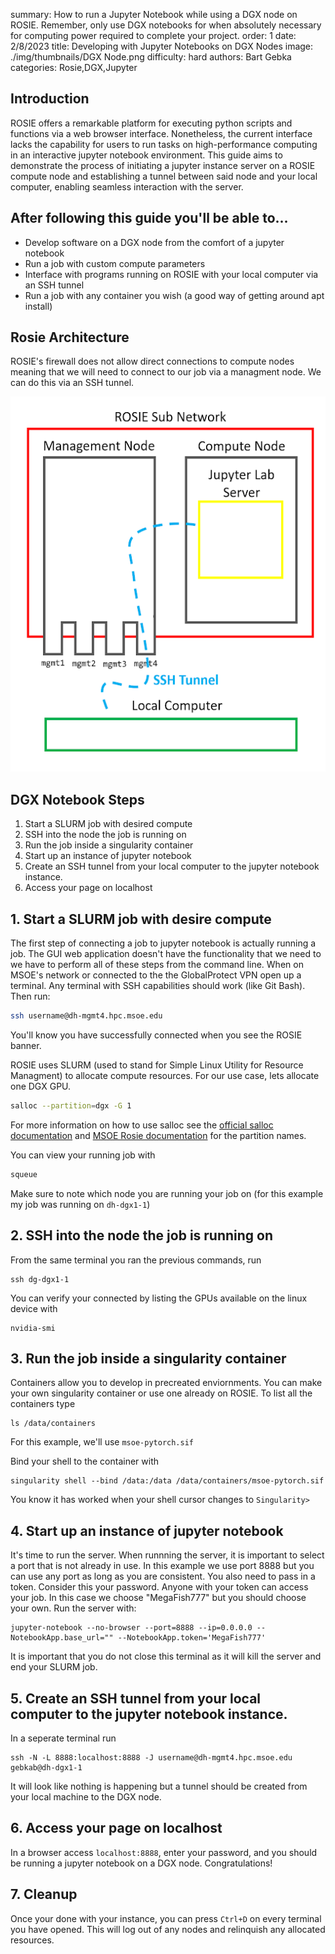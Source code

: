 summary: How to run a Jupyter Notebook while using a DGX node on ROSIE. Remember, only use DGX notebooks for when absolutely necessary for computing power required to complete your project.
order: 1
date: 2/8/2023
title: Developing with Jupyter Notebooks on DGX Nodes
image: ./img/thumbnails/DGX Node.png
difficulty: hard
authors: Bart Gebka
categories: Rosie,DGX,Jupyter

## Introduction
ROSIE offers a remarkable platform for executing python scripts and functions via a web browser interface. Nonetheless, the current interface lacks the capability for users to run tasks on high-performance computing in an interactive jupyter notebook environment. This guide aims to demonstrate the process of initiating a jupyter instance server on a ROSIE compute node and establishing a tunnel between said node and your local computer, enabling seamless interaction with the server.

## After following this guide you'll be able to...
- Develop software on a DGX node from the comfort of a jupyter notebook
- Run a job with custom compute parameters
- Interface with programs running on ROSIE with your local computer via an SSH tunnel
- Run a job with any container you wish (a good way of getting around apt install)


## Rosie Architecture
ROSIE's firewall does not allow direct connections to compute nodes meaning that we will need to connect to our job via a managment node. We can do this via an SSH tunnel.

<img src = './img/thumbnails/ROSIE Architecture.png' height = 600>


## DGX Notebook Steps
1. Start a SLURM job with desired compute
2. SSH into the node the job is running on 
3. Run the job inside a singularity container
4. Start up an instance of jupyter notebook
5. Create an SSH tunnel from your local computer to the jupyter notebook instance.
6. Access your page on localhost


## 1. Start a SLURM job with desire compute
The first step of connecting a job to jupyter notebook is actually running a job. The GUI web application doesn't have the functionality that we need to we have to perform all of these steps from the command line. When on MSOE's network or connected to the the GlobalProtect VPN open up a terminal. Any terminal with SSH capabilities should work (like Git Bash). Then run:
```sh
ssh username@dh-mgmt4.hpc.msoe.edu
```
You'll know you have successfully connected when you see the ROSIE banner. 

ROSIE uses SLURM (used to stand for Simple Linux Utility for Resource Managment) to allocate compute resources. For our use case, lets allocate one DGX GPU.
```sh
salloc --partition=dgx -G 1
```
For more information on how to use salloc see the [official salloc documentation](https://slurm.schedmd.com/salloc.html) and [MSOE Rosie documentation](https://msoe.dev/#/cli/SLURM) for the partition names.

You can view your running job with
```sh
squeue
```

Make sure to note which node you are running your job on (for this example my job was running on `dh-dgx1-1`)


## 2. SSH into the node the job is running on

From the same terminal you ran the previous commands, run
```
ssh dg-dgx1-1
```

You can verify your connected by listing the GPUs available on the linux device with

```
nvidia-smi
```


## 3. Run the job inside a singularity container

Containers allow you to develop in precreated enviornments. You can make your own singularity container or use one already on ROSIE. To list all the containers type

```
ls /data/containers
```

For this example, we'll use `msoe-pytorch.sif`

Bind your shell to the container with
```
singularity shell --bind /data:/data /data/containers/msoe-pytorch.sif
```

You know it has worked when your shell cursor changes to `Singularity>`


## 4. Start up an instance of jupyter notebook

It's time to run the server. When runnning the server, it is important to select a port that is not already in use. In this example we use port 8888 but you can use any port as long as you are consistent. You also need to pass in a token. Consider this your password. Anyone with your token can access your job. In this case we choose "MegaFish777" but you should choose your own. Run the server with:
```
jupyter-notebook --no-browser --port=8888 --ip=0.0.0.0 --NotebookApp.base_url="" --NotebookApp.token='MegaFish777'
```

It is important that you do not close this terminal as it will kill the server and end your SLURM job.


## 5. Create an SSH tunnel from your local computer to the jupyter notebook instance.

In a seperate terminal run
```
ssh -N -L 8888:localhost:8888 -J username@dh-mgmt4.hpc.msoe.edu gebkab@dh-dgx1-1
```
It will look like nothing is happening but a tunnel should be created from your local machine to the DGX node.


## 6. Access your page on localhost

In a browser access `localhost:8888`, enter your password, and you should be running a jupyter notebook on a DGX node. Congratulations!


## 7. Cleanup

Once your done with your instance, you can press `Ctrl+D` on every terminal you have opened. This will log out of any nodes and relinquish any allocated resources.
